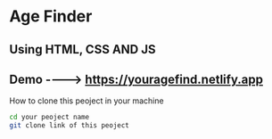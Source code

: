 
Age Finder
====================

Using HTML, CSS AND JS
---------------------


Demo ----> https://youragefind.netlify.app
---------------------

How to clone this peoject in your machine 

 ```sh
 cd your peoject name
git clone link of this peoject
```
